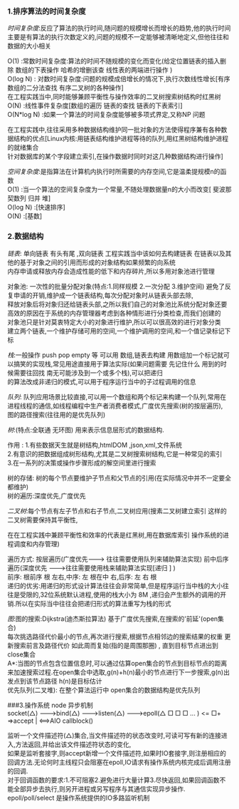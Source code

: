 ### 1.排序算法的时间复杂度

_时间复杂度_:反应了算法的执行时间,随问题的规模增长而增长的趋势,他的执行时间主要是有算法的执行次数定义的,问题的规模不一定能够被清晰地定义,但他往往和数据的大小相关  
  
O(1) :常数时间复杂度:算法的时间不随规模的变化而变化(给定位置链表的插入删除 数组的下表操作 哈希的增删该查 线性表的两端进行操作 )  
O(log N) : 对数时间复杂度:问题的规模成倍增长的情况下,执行次数线性增长[有序数组的二分法查找 有序二叉树的各种操作]  
在工程实践当中,同时能够兼顾平衡性与操作效率的二叉树搜索树结构时红黑树  
O(N) :线性事件复杂度[数组的遍历  链表的查找  链表的下表索引]  
O(N*log N) :如果一个算法的时间复杂度能够被多项式界定,又称NP 问题  
  
在工程实践中,往往采用多种数据结构维护同一批对象的方法使得程序兼有各种数据结构的优点[Linux内核:用链表结构维护进程等待的队列,用红黑树结构维护进程的就绪集合  
针对数据库的某个字段建立索引,在操作数据时同时对这几种数据结构进行操作]  

_空间复杂度_:是指算法在计算机内执行时所需要的内存空间,它是温柔提规模n的函数  
O(1) :当一个算法的空间复杂度为一个常量,不随处理数据量n的大小而改变[ 斐波那契数列 归并 堆]  
O(log N) :[快速排序]  
O(N) :[基数]  

### 2.数据结构

_链表_: 单向链表 有头有尾  ,双向链表
  工程实践当中该如何去构建链表  在链表以及其他的基于对象之间的引用而形成的对象结构如果频繁的向系统  
  内存申请或释放内存会造成性能的低下和内存碎片,所以多用对象池进行管理  
  
  对象池: 一次性的批量分配对象(特点:1.同样规模 2.一次分配 3.维护空间) 避免了反复申请的开销,维护成一个链表结构,每次分配对象时从链表头部去除,  
  释放对象后将对象归还给链表头部,之所以我们自己的对象池比系统分配对象还要高效的原因在于系统的内存管理器考虑到各种情形进行分类检查,而我们创建的  
  对象池只是针对莫衷特定大小的对象进行维护,所以可以很高效的进行对象分类  
  建立两个链表,一个维护存储可用的空间,一个维护调用的空间,和一个值记录标记下标  

_栈_:一般操作 push pop empty 等  可以用 数组,链表去构建
  用数组加一个标记就可以搞笑的实现栈,常见用途直接用于算法实际(如果问题需要 先记住什么  用到的时候需要往回找 南无可能涉及到一个或多个栈),可以把递归  
  的算法改成非递归的模式,可以用于程序运行当中的子过程调用的信息
  
_队列_: 队列应用场景比较直接,可以用一个数组和两个标记来构建一个队列,常用在进程线程的通信,如线程编程中生产者消费者模式,广度优先搜索(树的按层遍历),  
图的路径搜索(往往用的是优先队列)

_树_:(特点:全联通 无环图) 用来表示信息层形式的数据结构.  

作用 :
1.有些数据天生就是树结构,htmlDOM ,json,xml,文件系统  
2.有意识的把数据组成树形结构,尤其是二叉树搜索树结构,它是一种常见的索引  
3.在一系列的决策或操作步骤形成的解空间里进行搜索  
  
树的存储: 树的每个节点要维护子节点和父节点的引用(在实际情况中并不一定要全都维护)  
树的遍历:深度优先,广度优先  


_二叉树_:每个节点有左子节点和右子节点,二叉树应用(搜素二叉树建立索引 这样的二叉树需要保持其平衡性,  

在在工程实践中兼顾平衡性和效率的代表是红黑树,用在数据库索引 操作系统的进程调度和内存管理)  

遍历方式: 按层遍历(广度优先---> 往往需要使用队列来辅助算法实现)  前中后序遍历(深度优先 --->往往需要使用栈来辅助算法实现[递归 ]  )  
前序: 根前序  根 左右,中序: 左 根在中 右,后序: 左 右 根  
递归的优劣:用递归的形式设计算法往往会非常简单,但是程序运行当中栈的大小往往是受限的,32位系统默认进程,使用的栈大小为 8M ,递归会产生额外的调用的开销.所以在实际当中往往会把递归形式的算法重写为栈的形式


_图_:图的搜索:Dijkstra(迪杰斯拉算法) 基于广度优先搜索,在搜索的'前延'(open集合)   
每次挑选路径代价最小的节点,再次进行搜索,根据节点相邻边的搜索结果的权重 更新搜索前言及路径代价 如此周而复始(指的是周围那圈) , 直到目标节点进出到close集合  
A*:当图的节点包含位置信息时,可以通过估算open集合的节点到目标节点的距离来加速搜索过程.在open集合中选取,g(n)+h(n)最小的节点进行下一步搜索,g(n)出发点到该节点路径  h(n)是目标估计   
优先队列(二叉堆): 在整个算法运行中  open集合的数据结构是优先队列  

###3.操作系统
node 异步机制  
socket(△) --->bind(△) --->listen(△) --->epoll(△ □ □ □ ... ) <= □+ =>accept | <==>AIO callblock() 
 
监听一个文件描述符(△)集合,当文件描述符的状态改变时,可读可写有新的连接进入,方法返回,并给出该文件描述符状态的变化,   
如果是监听套接字,则accept新增一个文件描述符,如果时IO套接字,则注册相应的回调方法.无论何时主线程只会阻塞在epoll,IO请求有操作系统内核完成后调用注册的回调.  
对于回调函数的要求:1.不可阻塞2.避免进行大量计算3.尽快返回,如果回调函数不能全部异步去执行,则另开进程或另写程序与其通信实现异步操作.
epoll/poll/select 是操作系统提供的IO多路监听机制
